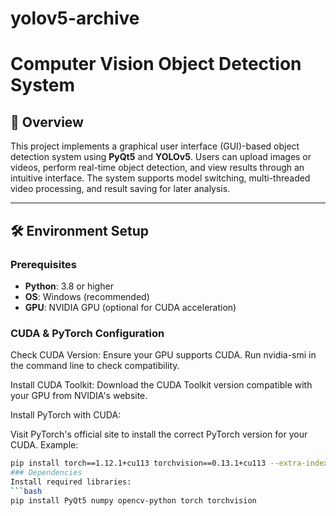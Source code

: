 # yolov5-archive
# Computer Vision Object Detection System

## 📖 Overview
This project implements a graphical user interface (GUI)-based object detection system using **PyQt5** and **YOLOv5**. Users can upload images or videos, perform real-time object detection, and view results through an intuitive interface. The system supports model switching, multi-threaded video processing, and result saving for later analysis.

---

## 🛠️ Environment Setup

### Prerequisites
- **Python**: 3.8 or higher
- **OS**: Windows (recommended)
- **GPU**: NVIDIA GPU (optional for CUDA acceleration)
### CUDA & PyTorch Configuration

Check CUDA Version:
Ensure your GPU supports CUDA. Run nvidia-smi in the command line to check compatibility.

Install CUDA Toolkit:
Download the CUDA Toolkit version compatible with your GPU from NVIDIA's website.

Install PyTorch with CUDA:

Visit PyTorch's official site to install the correct PyTorch version for your CUDA. Example:
```bash
pip install torch==1.12.1+cu113 torchvision==0.13.1+cu113 --extra-index-url https://download.pytorch.org/whl/cu113
### Dependencies
Install required libraries:
```bash
pip install PyQt5 numpy opencv-python torch torchvision

